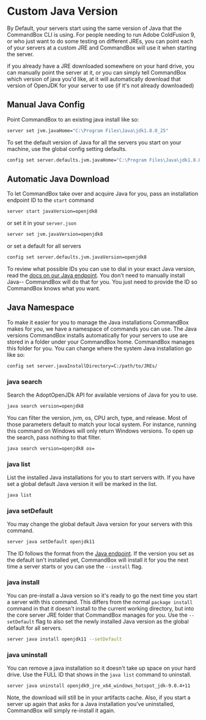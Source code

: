 # Custom Java Version

By Default, your servers start using the same version of Java that the CommandBox CLI is using. For people needing to run Adobe ColdFusion 9, or who just want to do some testing on different JREs, you can point each of your servers at a custom JRE and CommandBox will use it when starting the server.

if you already have a JRE downloaded somewhere on your hard drive, you can manually point the server at it, or you can simply tell CommandBox which version of java you'd like, at it will automatically download that version of OpenJDK for your server to use \(if it's not already downloaded\)

## Manual Java Config

Point CommandBox to an existing java install like so:

```bash
server set jvm.javaHome="C:\Program Files\Java\jdk1.8.0_25"
```

To set the default version of Java for all the servers you start on your machine, use the global config setting defaults.

```bash
config set server.defaults.jvm.javaHome="C:\Program Files\Java\jdk1.8.0_25"
```

## Automatic Java Download

To let CommandBox take over and acquire Java for you, pass an installation endpoint ID to the `start` command 

```bash
server start javaVersion=openjdk8
```

or set it in your `server.json`

```bash
server set jvm.javaVersion=openjdk8
```

or set a default for all servers

```bash
config set server.defaults.jvm.javaVersion=openjdk8
```

To review what possible IDs you can use to dial in your exact Java version, read the [docs on our Java endpoint](../../package-management/code-endpoints/java.md#installation-id).  You don't need to manually install Java-- CommandBox will do that for you.  You just need to provide the ID so CommandBox knows what you want.

## Java Namespace

To make it easier for you to manage the Java installations CommandBox makes for you, we have a namespace of commands you can use.  The Java versions CommandBox installs automatically for your servers to use are stored in a folder under your CommandBox home.  CommandBox manages this folder for you.  You can change where the system Java installation go like so:

```bash
config set server.javaInstallDirectory=C:/path/to/JREs/
```

### java search

Search the AdoptOpenJDk API for available versions of Java for you to use.

```bash
java search version=openjdk8
```

You can filter the version, jvm, os, CPU arch, type, and release. Most of those parameters default to match your local system.  For instance, running this command on Windows will only return Windows versions.  To open up the search, pass nothing to that filter.

```bash
java search version=openjdk8 os=
```

### java list

List the installed Java installations for you to start servers with.  If you have set a global default Java version it will be marked in the list.

```bash
java list
```

### java setDefault

You may change the global default Java version for your servers with this command.

```bash
server java setDefault openjdk11
```

The ID follows the format from the [Java endpoint](../../package-management/code-endpoints/java.md#installation-id).  If the version you set as the default isn't installed yet, CommandBox will install it for you the next time a server starts or you can use the `--install` flag.

### java install

You can pre-install a Java version so it's ready to go the next time you start a server with this command.  This differs from the normal `package install` command in that it doesn't install to the current working directory, but into the core server JRE folder that CommandBox manages for you.  Use the `--setDefault` flag to also set the newly installed Java version as the global default for all servers.

```bash
server java install openjdk11 --setDefault
```

### java uninstall

You can remove a java installation so it doesn't take up space on your hard drive.  Use the FULL ID that shows in the `java list` command to uninstall.  

```bash
server java uninstall openjdk9_jre_x64_windows_hotspot_jdk-9.0.4+11
```

Note, the download will still be in your artifacts cache.  Also, if you start a server up again that asks for a Java installation you've uninstalled, CommandBox will simply re-install it again.



